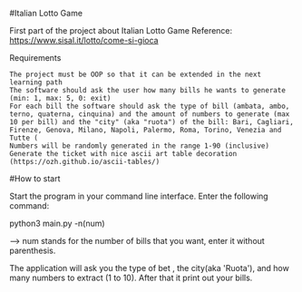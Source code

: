 #Italian Lotto Game


First part of the project about Italian Lotto Game Reference: https://www.sisal.it/lotto/come-si-gioca

Requirements

    The project must be OOP so that it can be extended in the next learning path
    The software should ask the user how many bills he wants to generate (min: 1, max: 5, 0: exit)
    For each bill the software should ask the type of bill (ambata, ambo, terno, quaterna, cinquina) and the amount of numbers to generate (max 10 per bill) and the "city" (aka "ruota") of the bill: Bari, Cagliari, Firenze, Genova, Milano, Napoli, Palermo, Roma, Torino, Venezia and Tutte (
    Numbers will be randomly generated in the range 1-90 (inclusive)
    Generate the ticket with nice ascii art table decoration (https://ozh.github.io/ascii-tables/)

#How to start

Start the program in your command line interface. Enter the following command:

python3 main.py -n(num)

--> num stands for the number of bills that you want, enter it without parenthesis.
 

The application will ask you the type of bet , the city(aka 'Ruota'), and how many numbers to extract (1 to 10). After that it print out your bills.

